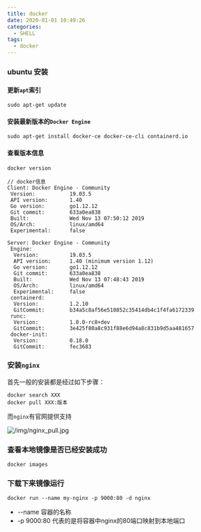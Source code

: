 ```yaml
---
title: docker
date: 2020-01-01 10:49:26
categories:
  - SHELL
tags:
  - docker
---
```


### ubuntu 安装

#### 更新`apt`索引

```
sudo apt-get update
```

#### 安装最新版本的`Docker Engine`

```
sudo apt-get install docker-ce docker-ce-cli containerd.io

```

#### 查看版本信息

```
docker version

// docker信息
Client: Docker Engine - Community
 Version:           19.03.5
 API version:       1.40
 Go version:        go1.12.12
 Git commit:        633a0ea838
 Built:             Wed Nov 13 07:50:12 2019
 OS/Arch:           linux/amd64
 Experimental:      false

Server: Docker Engine - Community
 Engine:
  Version:          19.03.5
  API version:      1.40 (minimum version 1.12)
  Go version:       go1.12.12
  Git commit:       633a0ea838
  Built:            Wed Nov 13 07:48:43 2019
  OS/Arch:          linux/amd64
  Experimental:     false
 containerd:
  Version:          1.2.10
  GitCommit:        b34a5c8af56e510852c35414db4c1f4fa6172339
 runc:
  Version:          1.0.0-rc8+dev
  GitCommit:        3e425f80a8c931f88e6d94a8c831b9d5aa481657
 docker-init:
  Version:          0.18.0
  GitCommit:        fec3683
```

### 安装`nginx`

首先一般的安装都是经过如下步骤：

```
docker search XXX
docker pull XXX:版本
```

而`nginx`有官网提供支持

![/img/nginx_pull.jpg](/img/nginx_pull.jpg)

### 查看本地镜像是否已经安装成功

```
docker images
```
### 下载下来镜像运行

```
docker run --name my-nginx -p 9000:80 -d nginx
```
- --name 容器的名称
- -p 9000:80 代表的是将容器中nginx的80端口映射到本地端口